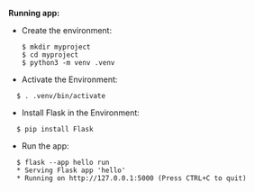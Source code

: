 **Running app:**
- Create the environment: 
  ```
  $ mkdir myproject
  $ cd myproject
  $ python3 -m venv .venv
  ```
- Activate the Environment:
```
  $ . .venv/bin/activate
```
- Install Flask in the Environment:
```
  $ pip install Flask
```
- Run the app:
```
  $ flask --app hello run
  * Serving Flask app 'hello'
  * Running on http://127.0.0.1:5000 (Press CTRL+C to quit)
```
